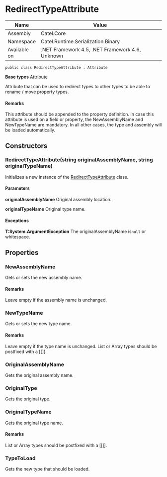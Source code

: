 

# RedirectTypeAttribute

Name|Value
---|---
Assembly|Catel.Core
Namespace|Catel.Runtime.Serialization.Binary
Available on|.NET Framework 4.5, .NET Framework 4.6, Unknown

```
public class RedirectTypeAttribute : Attribute
```

**Base types**
[Attribute]()


Attribute that can be used to redirect types to other types to be able to rename / move property types.

#### Remarks

This attribute should be appended to the property definition. In case this attribute is used on a field or property, the NewAssemblyName and NewTypeName are mandatory. In all other cases, the type and assembly will be loaded automatically.



## Constructors

### RedirectTypeAttribute(string originalAssemblyName, string originalTypeName)

Initializes a new instance of the [RedirectTypeAttribute](#) class.

#### Parameters

**originalAssemblyName**
Original assembly location..

**originalTypeName**
Original type name.

#### Exceptions

**T:System.ArgumentException**
The originalAssemblyName is`null` or whitespace.



## Properties

### NewAssemblyName

Gets or sets the new assembly name.

#### Remarks

Leave empty if the assembly name is unchanged.



### NewTypeName

Gets or sets the new type name.

#### Remarks

Leave empty if the type name is unchanged. List or Array types should be postfixed with a [[]].



### OriginalAssemblyName

Gets the original assembly name.



### OriginalType

Gets the original type.



### OriginalTypeName

Gets the original type name.

#### Remarks

List or Array types should be postfixed with a [[]].



### TypeToLoad

Gets the new type that should be loaded.



